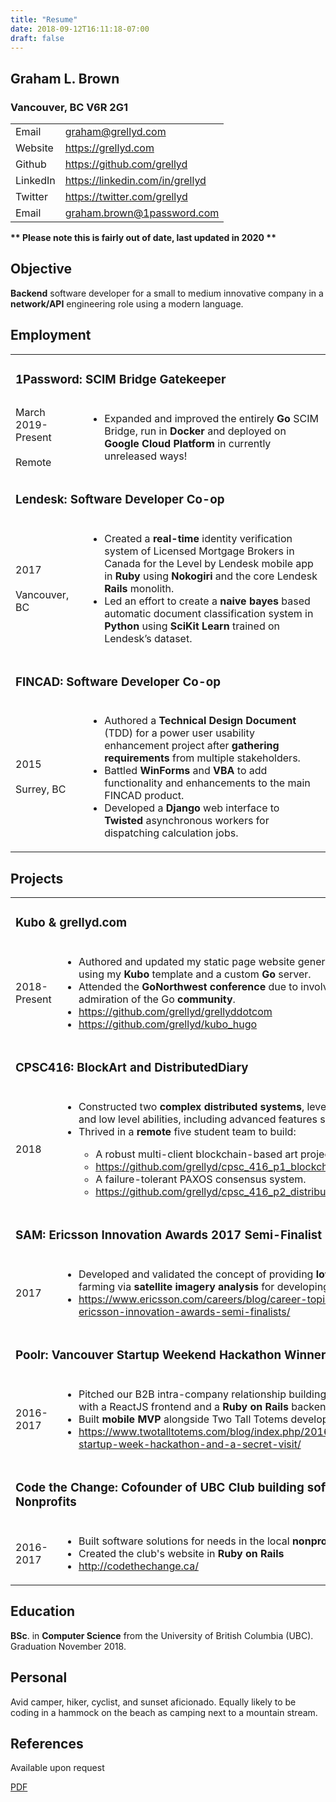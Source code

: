 ```yaml
---
title: "Resume"
date: 2018-09-12T16:11:18-07:00
draft: false
---
```



## Graham L. Brown
### Vancouver, BC V6R 2G1

<table>
<tr><td>Email</td><td><a href="mailto:graham@grellyd.com">graham@grellyd.com</a><br></td></tr>
<tr><td>Website</td><td><a href="https://grellyd.com">https://grellyd.com</a><br></td></tr>
<tr><td>Github</td><td><a href="https://github.com/grellyd">https://github.com/grellyd</a><br></td></tr>
<tr><td>LinkedIn</td><td><a href="https://linkedin.com/in/grellyd">https://linkedin.com/in/grellyd</a><br></td></tr>
<tr><td>Twitter</td><td><a href="https://twitter.com/grellyd">https://twitter.com/grellyd</a><br></td></tr>
<tr><td>Email</td><td><a href="mailto:graham.brown@1password.com">graham.brown@1password.com</a><br></td></tr>
</table>

__** Please note this is fairly out of date, last updated in 2020 **__

## Objective
<b>Backend</b> software developer for a small to medium innovative company in a <b>network/API</b> engineering role using a modern language.


## Employment

<table> 
<tr><td colspan=2><h3>1Password: SCIM Bridge Gatekeeper</h3></td></tr>
<tr><td>March 2019-Present<br><br>Remote</td>
<td><ul>
<li>Expanded and improved the entirely <b>Go</b> SCIM Bridge, run in <b>Docker</b> and deployed on <b>Google Cloud Platform</b> in currently unreleased ways!</li>
</ul>
</td></tr>

<tr><td colspan=2><h3>Lendesk: Software Developer Co-op</h3></td></tr>
<tr><td>2017<br><br>Vancouver, BC</td>
<td><ul>
<li>Created a <b>real-time</b> identity verification system of Licensed Mortgage
Brokers in Canada for the Level by Lendesk mobile app in <b>Ruby</b> using
<b>Nokogiri</b> and the core Lendesk <b>Rails</b> monolith.</li>
<li>Led an effort to create a <b>naive bayes</b> based automatic document
classification system in <b>Python</b> using <b>SciKit Learn</b> trained on
Lendesk’s dataset. </li>
</ul>
</td></tr>

<tr><td colspan=2><h3>FINCAD: Software Developer Co-op</h3></td></tr>
<tr><td>2015<br><br>Surrey, BC</td>
<td><ul>
<li>Authored a <b>Technical Design Document</b> (TDD) for a power user
usability enhancement project after <b>gathering requirements</b> from
multiple stakeholders. </li>
<li>Battled <b>WinForms</b> and <b>VBA</b> to add functionality and enhancements to
the main FINCAD product.</li>
<li>Developed a <b>Django</b> web interface to <b>Twisted</b> asynchronous workers
for dispatching calculation jobs.</li>
</ul>
</td></tr>
</table>

## Projects

<table>
<tr><td colspan=2><h3>Kubo & grellyd.com</h3></td></tr>
<tr><td>2018-Present</td>
<td>
<ul>
<li>Authored and updated my static page website generated with <b>Hugo</b>
using my <b>Kubo</b> template and a custom <b>Go</b> server.</li>
<li>Attended the <b>GoNorthwest conference </b>due to involvement in and
admiration of the Go <b>community</b>.</li>
<li><a href="https://github.com/grellyd/grellyddotcom">https://github.com/grellyd/grellyddotcom</a></li>
<li><a href="https://github.com/grellyd/kubo_hugo">https://github.com/grellyd/kubo_hugo</a></li>
</ul>
</td>
</tr>
<tr><td colspan=2><h3>CPSC416: BlockArt and DistributedDiary</h3></td></tr>
<tr><td>2018</td>
<td>
<ul>
<li>Constructed two <b>complex distributed systems</b>, leveraging <b>Go’s</b> speed and low level abilities, including advanced features such as channels. </li>
<li>Thrived in a <b>remote</b> five student team to build:</li>
<ul>
<li>A robust multi-client blockchain-based art project.</li>
<li><a href="https://github.com/grellyd/cpsc_416_p1_blockchain_art">https://github.com/grellyd/cpsc_416_p1_blockchain_art</a></li>
<li>A failure-tolerant PAXOS consensus system.</li>
<li><a href="https://github.com/grellyd/cpsc_416_p2_distributed_diary">https://github.com/grellyd/cpsc_416_p2_distributed_diary</a></li>
</ul>
</td></li>
</ul>
</tr>
<tr><td colspan=2><h3>SAM: Ericsson Innovation Awards 2017 Semi-Finalist</h3></td></tr>
<tr>
<td>2017</td>
<td>
<ul>
<li>Developed and validated the concept of providing <b>low-cost</b> data-based farming via <b>satellite imagery analysis</b> for developing communities.</li> 
<li><a href="https://www.ericsson.com/careers/blog/career-topics/gunjana/2017-ericsson-innovation-awards-semi-finalists/">https://www.ericsson.com/careers/blog/career-topics/gunjana/2017-ericsson-innovation-awards-semi-finalists/</a></li>
</ul>
</td>
</tr>
<tr><td colspan=2><h3>Poolr: Vancouver Startup Weekend Hackathon Winner 2016</h3></td></tr>
<tr>
<td>2016-2017</td>
<td> 
<ul>
<li>Pitched our B2B intra-company relationship building app to first place with a ReactJS frontend and a <b>Ruby on Rails</b> backend.</li>
<li>Built <b>mobile</b> <b>MVP</b> alongside Two Tall Totems development studio</li>
<li><a href="https://www.twotalltotems.com/blog/index.php/2016/09/27/vancouver-startup-week-hackathon-and-a-secret-visit/">https://www.twotalltotems.com/blog/index.php/2016/09/27/vancouver-startup-week-hackathon-and-a-secret-visit/</a></li>
</ul>
</td>
</tr>
<tr><td colspan=2><h3>Code the Change: Cofounder of UBC Club building software for Nonprofits</h3></td></tr>
<tr>
<td>2016-2017</td>
<td>
<ul>
<li>Built software solutions for needs in the local <b>nonprofit</b> community</li>
<li>Created the club's website in <b>Ruby on Rails</b></li>
<li><a href="http://codethechange.ca/">http://codethechange.ca/</a></li>
</ul>
</td></tr></table>


## Education

<b>BSc</b>. in <b>Computer Science</b> from the University of British Columbia (UBC).
Graduation November 2018.

## Personal

Avid camper, hiker, cyclist, and sunset aficionado. Equally likely to be coding
in a hammock on the beach as camping next to a mountain stream.

## References

Available upon request


[PDF](/files/graham_l_brown_resume.pdf)

